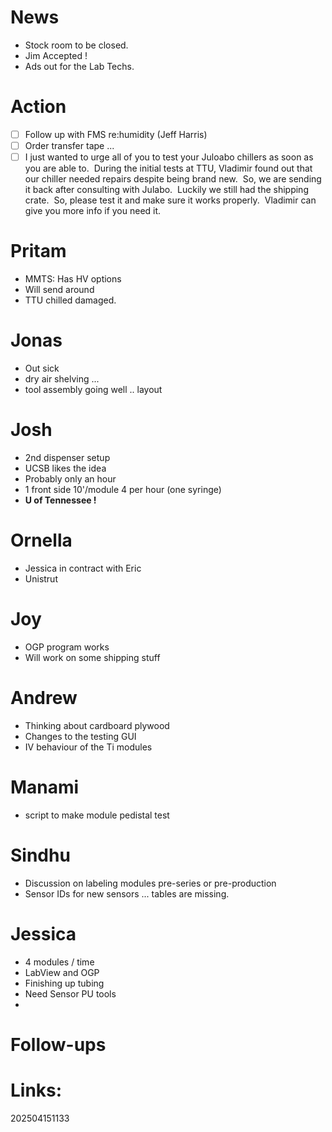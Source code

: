 # News
- Stock room to be closed.
- Jim Accepted ! 
- Ads out for the Lab Techs.



# Action

- [ ] Follow up with FMS re:humidity (Jeff Harris)
- [ ] Order transfer tape ... 
- [ ] I just wanted to urge all of you to test your Juloabo chillers as soon as you are able to.  During the initial tests at TTU, Vladimir found out that our chiller needed repairs despite being brand new.  So, we are sending it back after consulting with Julabo.  Luckily we still had the shipping crate.  So, please test it and make sure it works properly.  Vladimir can give you more info if you need it.

# Pritam
- MMTS: Has HV options 
- Will send around
- TTU chilled damaged. 

# Jonas
- Out sick
- dry air shelving ... 
- tool assembly going well .. layout

# Josh
- 2nd dispenser setup
- UCSB likes the idea
- Probably only an hour
- 1 front side 10'/module 4 per hour (one syringe) 
- **U of Tennessee !** 

# Ornella
- Jessica in contract with Eric
- Unistrut 

# Joy
- OGP program works
- Will work on some shipping stuff

# Andrew
- Thinking about cardboard plywood
- Changes to the testing GUI
- IV behaviour of the Ti modules

# Manami 
- script to make module pedistal test


# Sindhu
- Discussion on labeling modules pre-series or pre-production
- Sensor IDs for new sensors ... tables are missing.

# Jessica 
- 4 modules / time 
- LabView and OGP
- Finishing up tubing 
- Need Sensor PU tools 
- 






# Follow-ups


# Links: 



202504151133
